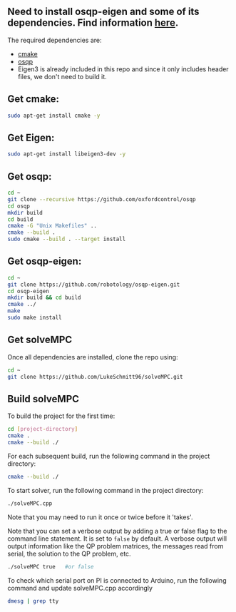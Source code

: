 ## Need to install osqp-eigen and some of its dependencies. Find information [here](https://github.com/robotology/osqp-eigen).
The required dependencies are:
- [cmake](https://cmake.org/install/)
- [osqp](http://osqp.readthedocs.io/en/latest/index.html)
- Eigen3 is already included in this repo and since it only includes header files, we don't need to build it.

## Get cmake:
```bash
sudo apt-get install cmake -y
```

## Get Eigen:
```bash
sudo apt-get install libeigen3-dev -y
```

## Get osqp:
```bash
cd ~
git clone --recursive https://github.com/oxfordcontrol/osqp
cd osqp
mkdir build
cd build
cmake -G "Unix Makefiles" ..
cmake --build .
sudo cmake --build . --target install
```

## Get osqp-eigen:
```bash
cd ~
git clone https://github.com/robotology/osqp-eigen.git
cd osqp-eigen
mkdir build && cd build
cmake ../
make
sudo make install
```

## Get solveMPC
Once all dependencies are installed, clone the repo using:
```bash
cd ~
git clone https://github.com/LukeSchmitt96/solveMPC.git
```

## Build solveMPC
To build the project for the first time:
```bash
cd [project-directory]
cmake .
cmake --build ./
```

For each subsequent build, run the following command in the project directory:
```bash
cmake --build ./
```

To start solver, run the following command in the project directory:
```bash
./solveMPC.cpp
```

Note that you may need to run it once or twice before it 'takes'.

Note that you can set a verbose output by adding a true or false flag to the command line statement. It is set to `false` by default. A verbose output will output information like the QP problem matrices, the messages read from serial, the solution to the QP problem, etc.
```bash
./solveMPC true   #or false
```

To check which serial port on PI is connected to Arduino, run the following command and update solveMPC.cpp accordingly
```bash
dmesg | grep tty
```